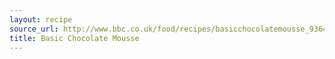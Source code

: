 ```yaml
---
layout: recipe
source_url: http://www.bbc.co.uk/food/recipes/basicchocolatemousse_93648
title: Basic Chocolate Mousse
---
```

